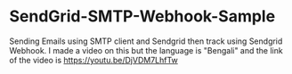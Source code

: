 # SendGrid-SMTP-Webhook-Sample
Sending Emails using SMTP client and Sendgrid then track using Sendgrid Webhook. I made a video on this but the language is "Bengali" and the link of the video is https://youtu.be/DjVDM7LhfTw
